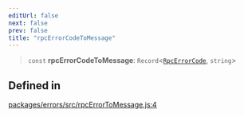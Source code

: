 ```yaml
---
editUrl: false
next: false
prev: false
title: "rpcErrorCodeToMessage"
---
```


> `const` **rpcErrorCodeToMessage**: `Record`\<[`RpcErrorCode`](/reference/tevm/errors/type-aliases/rpcerrorcode/), `string`\>

## Defined in

[packages/errors/src/rpcErrorToMessage.js:4](https://github.com/evmts/tevm-monorepo/blob/main/packages/errors/src/rpcErrorToMessage.js#L4)
